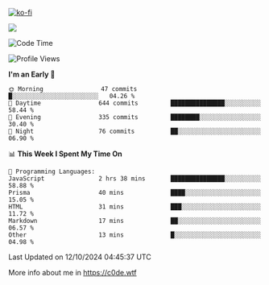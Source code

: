 [![ko-fi](https://ko-fi.com/img/githubbutton_sm.svg)](https://ko-fi.com/Z8Z4Y2LKX)

<a href="https://wakatime.com"><img src="https://wakatime.com/share/@c0dezin/b7f18a7c-ab3a-40b8-8bc7-b1b7bf71f1d6.svg" /></a>

<!--START_SECTION:waka-->
![Code Time](http://img.shields.io/badge/Code%20Time-117%20hrs%2012%20mins-blue)

![Profile Views](http://img.shields.io/badge/Profile%20Views-0-blue)

**I'm an Early 🐤** 

```text
🌞 Morning                47 commits          █░░░░░░░░░░░░░░░░░░░░░░░░   04.26 % 
🌆 Daytime                644 commits         ███████████████░░░░░░░░░░   58.44 % 
🌃 Evening                335 commits         ████████░░░░░░░░░░░░░░░░░   30.40 % 
🌙 Night                  76 commits          ██░░░░░░░░░░░░░░░░░░░░░░░   06.90 % 
```


📊 **This Week I Spent My Time On** 

```text
💬 Programming Languages: 
JavaScript               2 hrs 38 mins       ███████████████░░░░░░░░░░   58.88 % 
Prisma                   40 mins             ████░░░░░░░░░░░░░░░░░░░░░   15.05 % 
HTML                     31 mins             ███░░░░░░░░░░░░░░░░░░░░░░   11.72 % 
Markdown                 17 mins             ██░░░░░░░░░░░░░░░░░░░░░░░   06.57 % 
Other                    13 mins             █░░░░░░░░░░░░░░░░░░░░░░░░   04.98 % 
```


 Last Updated on 12/10/2024 04:45:37 UTC
<!--END_SECTION:waka-->

More info about me in https://c0de.wtf
